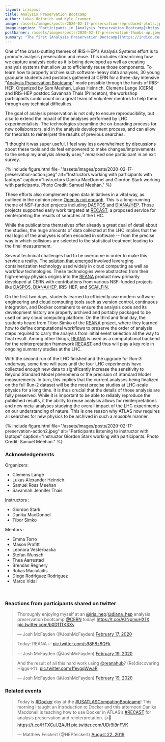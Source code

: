 ```yaml
---
layout: irispost
title: Analysis Preservation Bootcamp
author: Lukas Heinrich and Kyle Cranmer
image: /assets/images/posts/2020-02-17-preservation-reproduced-plots.jpeg
image-caption: "Participants in [Analysis Preservation Bootcamp](https://indico.cern.ch/event/awesome) showing off their ability to reproduce an LHC analysis. Photo Credit: Samuel Meehan"
postbanner: /assets/images/posts/2020-02-17-preservation-thumbs-up.jpeg
summary: "The first [Analysis Preservation Bootcamp](https://indico.cern.ch/event/awesome) was held at CERN from February 17-19, 2020. Thirty graduate students and postdocs learned these new technologies aimed at ensuring reproducibility, streamlining onboarding, and extending the impact of LHC analyses through reuse."
---
```



One of the cross-cutting themes of IRIS-HEP's Analysis Systems effort is to promote analysis preservation and reuse. This includes streamlining how we capture analysis code as it is being developed as well as creating analysis systems that allow us to efficiently reuse those components. To learn how to properly archive such software-heavy data analyses, 30 young graduate
students and postdocs gathered at CERN for a three-day intensive "[Analysis Preservation
Bootcamp](https://indico.cern.ch/event/awesome)" made possible through the funds of IRIS-HEP. Organized by Sam Meehan, Lukas Heinrich,
Clemens Lange (CERN) and IRIS-HEP postdoc Savannah Thais (Princeton), the workshop
participants could count on a great team of volunteer mentors to help them through any technical
difficulties.

The goal of analysis preservation is not only to ensure reproducibility, but also to extend the impact of the analyses performed by LHC experimentalists. The technologies streamline the on-boarding process for new collaborators, aid in the analysis development process, and can allow for theorists to reinterpret the results of previous searches.

"I thought it was super useful, I feel way less overwhelmed by discussions about these tools and do feel empowered to make changes/improvements to the setup my analysis already uses," remarked one participant in an exit survey.

{% include figure.html
    file="/assets/images/posts/2020-02-17-preservation-action.jpeg"
    alt="Instructors working with participants with laptops"
    caption="Instructors Danika MacDonnel and Giordon Stark working with participants.  Photo Credit: Samuel Meehan."
%}


These efforts also complement open data initiatives in a vital way, as outlined in the opinion piece [Open is not enough](https://doi.org/10.1038/s41567-018-0342-2). This is a long-running theme of NSF-funded projects including [DASPOS](https://daspos.crc.nd.edu) and [DIANA/HEP](https://diana-hep.org). Those projects supported early work targeted at [RECAST](https://iris-hep.org/projects/recast.html), a proposed service for reinterpreting the results of searches at the LHC.



While the publications themselves offer already a great deal of detail about the studies,
the huge amounts of data collected at the LHC implies that the real logic of the analyses
is often encoded in software -- from the precise way in which collisions are selected
to the statistical treatment leading to the final measurement.

Several technical challenges had to be overcome in order to make this service a reality. The [solution that emerged](http://inspirehep.net/record/1603090) involved leveraging containerization technology used widely in cloud computing as well as workflow technologies. These technologies were abstracted from their high-energy physics origins into the [REANA](http://reanahub.io) product now primarily developed at CERN with contributions from various NSF-funded projects like [DASPOS](https://daspos.crc.nd.edu), [DIANA/HEP](https://diana-hep.org), IRIS-HEP, and [SCAILFIN](https://scailfin.github.io).


On the first two days, students learned to efficiently use modern software engineering
and cloud computing tools such as version control, continuous integration, and Docker
containers to ensure the analysis code and its development history are properly archived
and portably packaged to be used on any cloud computing platform.
On the third and final day, the students heard from Tibor Simko of the [REANA](http://reanahub.io) project, where they learned how to  define computational workflows to preserve the order of analysis steps
required to carry the analysis from initial event selection all the way to final
result. Among other things, [REANA](http://reanahub.io) is used as a computational backend for the
reinterpretation framework [RECAST](https://iris-hep.org/projects/recast.html) and thus will play a key role in ongoing summary
studies at the LHC.


With the second run of the LHC finished and the upgrade for Run-3 underway, some time will pass
until the four LHC experiments have collected enough new data to significantly increase
the sensitivity to Beyond Standard Model phenomena or the precision of Standard Model
measurements. In turn, this implies that the current analyses being finalized on the full Run-2 dataset
will be the most precise studies at LHC-scale physics for a long time. It is thus crucial
that the  details of those analysis are fully preserved. While it is important to be able
to reliably reproduce the published results, it the ability to reuse analysis allows for reinterpretations and new meta-analyses studying the overall impact of the LHC experiments on our understanding of nature.
This is one reason why ATLAS now requires all searches for  new physics to be
archived in such a *reusable* manner.

{% include figure.html
    file="/assets/images/posts/2020-02-17-preservation-action2.jpeg"
    alt="Participants listening to instructor with laptops"
    caption="Instructor Giordon Stark working with participants.  Photo Credit: Samuel Meehan."
%}

<h3>Acknowledgements</h3>

Organizers:

 * Clemens Lange
 * Lukas Alexander Heinrich
 * Samuel Ross Meehan
 * Savannah Jennifer Thais


Instructors :

 * Giordon Stark
 * Danika MacDonnel
 * Tibor Simko


Mentors :

 * Emma Torro
 * Mason Profitt
 * Leonora Vesterbacka
 * Stefan Wunsch
 * Thea Aarrestad
 * Brendan Regnery
 * Rokas Maciulaitis
 * Diego Rodriguez Rodriguez
 * Marco Vidal



<!--<blockquote class="twitter-tweet"><p lang="en" dir="ltr">so many reproduced plots! :) <a href="https://t.co/Kc9rpRfsnT">https://t.co/Kc9rpRfsnT</a></p>&mdash; Lukas Heinrich (@lukasheinrich_) <a href="https://twitter.com/lukasheinrich_/status/1230252595303927810?ref_src=twsrc%5Etfw">February 19, 2020</a></blockquote> <script async src="https://platform.twitter.com/widgets.js" charset="utf-8"></script>-->


<br clear="all" />

<h3>Reactions from participants shared on twitter</h3>


<blockquote class="twitter-tweet"><p lang="en" dir="ltr">Thoroughly enjoying myself at an <a href="https://twitter.com/iris_hep?ref_src=twsrc%5Etfw">@iris_hep</a>/<a href="https://twitter.com/diana_hep?ref_src=twsrc%5Etfw">@diana_hep</a> analysis preservation bootcamp <a href="https://twitter.com/CERN?ref_src=twsrc%5Etfw">@CERN</a> today! <a href="https://t.co/AGNpmuHX1X">https://t.co/AGNpmuHX1X</a> <a href="https://t.co/b0D1TfKSXv">pic.twitter.com/b0D1TfKSXv</a></p>&mdash; Josh McFayden (@JoshMcFayden) <a href="https://twitter.com/JoshMcFayden/status/1229356905799266306?ref_src=twsrc%5Etfw">February 17, 2020</a></blockquote> <script async src="https://platform.twitter.com/widgets.js" charset="utf-8"></script>


<blockquote class="twitter-tweet"><p lang="en" dir="ltr">Today: REANA ✅ <a href="https://t.co/s98F8z8QFk">pic.twitter.com/s98F8z8QFk</a></p>&mdash; Josh McFayden (@JoshMcFayden) <a href="https://twitter.com/JoshMcFayden/status/1230079292941459456?ref_src=twsrc%5Etfw">February 19, 2020</a></blockquote> <script async src="https://platform.twitter.com/widgets.js" charset="utf-8"></script>



<blockquote class="twitter-tweet"><p lang="en" dir="ltr">And the result of all this hard work using <a href="https://twitter.com/reanahub?ref_src=twsrc%5Etfw">@reanahub</a>? (Re)discovering Higgs→ττ: <a href="https://t.co/1fevgqWwaR">pic.twitter.com/1fevgqWwaR</a></p>&mdash; Josh McFayden (@JoshMcFayden) <a href="https://twitter.com/JoshMcFayden/status/1230110214235598850?ref_src=twsrc%5Etfw">February 19, 2020</a></blockquote> <script async src="https://platform.twitter.com/widgets.js" charset="utf-8"></script>

<h3>Related events</h3>

<blockquote class="twitter-tweet"><p lang="en" dir="ltr">Today is <a href="https://twitter.com/hashtag/Docker?src=hash&amp;ref_src=twsrc%5Etfw">#Docker</a> day at the <a href="https://twitter.com/hashtag/USATLASComputingBootcamp?src=hash&amp;ref_src=twsrc%5Etfw">#USATLASComputingBootcamp</a>! This morning I taught an introduction to Docker and this afternoon Danika Macdonell is teaching how to use Docker in ATLAS’s <a href="https://twitter.com/hashtag/RECAST?src=hash&amp;ref_src=twsrc%5Etfw">#RECAST</a> for analysis preservation and reinterpretation. 👍🚀 <a href="https://t.co/HTXCuU2AJH">https://t.co/HTXCuU2AJH</a> <a href="https://t.co/UDr9i9nFVK">pic.twitter.com/UDr9i9nFVK</a></p>&mdash; Matthew Feickert (@HEPfeickert) <a href="https://twitter.com/HEPfeickert/status/1164643338487660544?ref_src=twsrc%5Etfw">August 22, 2019</a></blockquote> <script async src="https://platform.twitter.com/widgets.js" charset="utf-8"></script>
